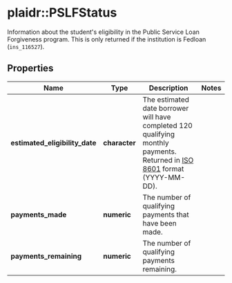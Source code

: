 # plaidr::PSLFStatus

Information about the student's eligibility in the Public Service Loan Forgiveness program. This is only returned if the institution is Fedloan (`ins_116527`). 

## Properties
Name | Type | Description | Notes
------------ | ------------- | ------------- | -------------
**estimated_eligibility_date** | **character** | The estimated date borrower will have completed 120 qualifying monthly payments. Returned in [ISO 8601](https://wikipedia.org/wiki/ISO_8601) format (YYYY-MM-DD). | 
**payments_made** | **numeric** | The number of qualifying payments that have been made. | 
**payments_remaining** | **numeric** | The number of qualifying payments remaining. | 


